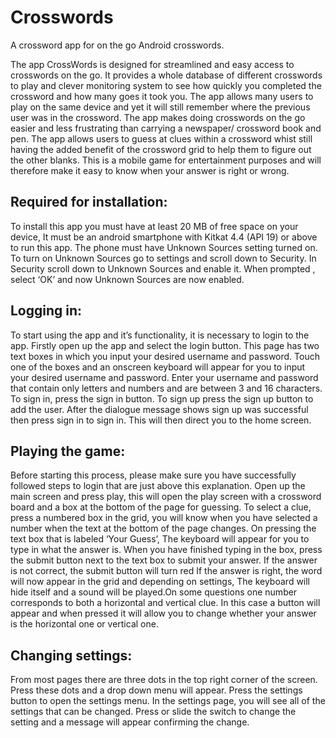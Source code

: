 # Crosswords
A crossword app for on the go Android crosswords.

The app CrossWords is designed for streamlined and easy access to crosswords on the go. It provides a whole database of different crosswords to play and clever monitoring system to see how quickly you completed the crossword and how many goes it took you. The app allows many users to play on the same device and yet it will still remember where the previous user was in the crossword. The app makes doing crosswords on the go easier and less frustrating than carrying a newspaper/ crossword book and pen. The app allows users to guess at clues within a crossword whist still having the added benefit of the crossword grid to help them to figure out the other blanks. This is a mobile game for entertainment purposes and will therefore make it easy to know when your answer is right or wrong.

## Required for installation:
To install this app you must have at least 20 MB of free space on your device, It must be an android smartphone with Kitkat 4.4 (API 19) or above to run this app. The phone must have Unknown Sources setting turned on. To turn on Unknown Sources go to settings and scroll down to Security. In Security scroll down to Unknown Sources and enable it. When prompted , select ‘OK’ and now Unknown Sources are now enabled.

## Logging in:
To start using the app and it’s functionality, it is necessary to login to the app. Firstly open up the app and select the login button. This page has two text boxes in which you input your desired username and password. Touch one of the boxes and an onscreen keyboard will appear for you to input your desired username and password. Enter your username and password that contain only letters and numbers and are between 3 and 16 characters. To sign in, press the sign in button. To sign up press the sign up button to add the user. After the dialogue message shows sign up was successful then press sign in to sign in. This will then direct you to the home screen.


## Playing the game:
Before starting this process, please make sure you have successfully followed steps to login that are just above this explanation.
Open up the main screen and press play, this will open the play screen with a crossword board and a box at the bottom of the page for guessing. To select a clue, press a numbered box in the grid, you will know when you have selected a number when the text at the bottom of the page changes. On pressing the text box that is labeled ‘Your Guess’, The keyboard will appear for you to type in what the answer is. When you have finished typing in the box, press the submit button next to the text box to submit your answer. If the answer is not correct, the submit button will turn red If the answer is right, the word will now appear in the grid and depending on settings, The keyboard will hide itself and a sound will be played.On some questions one number corresponds to both a horizontal and vertical clue. In this case a button will appear and when pressed it will allow you to change whether your answer is the horizontal one or vertical one.


## Changing settings:
From most pages there are three dots in the top right corner of the screen. Press these dots and a drop down menu will appear. Press the settings button to open the settings menu. In the settings page, you will see all of the settings that can be changed. Press or slide the switch to change the setting and a message will appear confirming the change.
